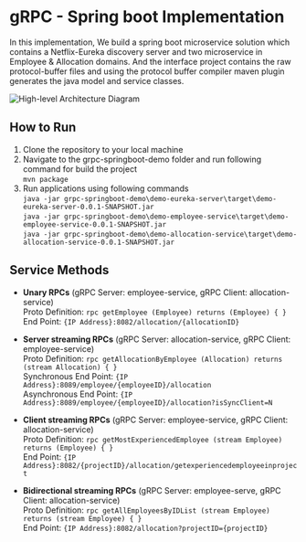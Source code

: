 # gRPC - Spring boot Implementation

In this implementation, We build a spring boot microservice solution which contains a Netflix-Eureka discovery server and two microservice in Employee & Allocation domains. And the interface project contains the raw protocol-buffer files and using the protocol buffer compiler maven plugin generates the java model and service classes.

![High-level Architecture Diagram](https://miro.medium.com/max/1250/1*u5TYUXnCdoQj7td5ohci4A.jpeg)

## How to Run
1. Clone the repository to your local machine
2. Navigate to the grpc-springboot-demo folder and run following command for build the project<br/> 
`mvn package`
3. Run applications using following commands
<br/>`java -jar grpc-springboot-demo\demo-eureka-server\target\demo-eureka-server-0.0.1-SNAPSHOT.jar`<br/>
`java -jar grpc-springboot-demo\demo-employee-service\target\demo-employee-service-0.0.1-SNAPSHOT.jar`<br/>
`java -jar grpc-springboot-demo\demo-allocation-service\target\demo-allocation-service-0.0.1-SNAPSHOT.jar`

## Service Methods

 - **Unary RPCs** (gRPC Server: employee-service, gRPC Client: allocation-service) <br/>
 Proto Definition:  `rpc getEmployee (Employee) returns (Employee) {
    }`<br/>
     End Point: `{IP Address}:8082/allocation/{allocationID}`
    
 - **Server streaming RPCs** (gRPC Server: allocation-service, gRPC Client: employee-service)<br/>
  Proto Definition: `rpc getAllocationByEmployee (Allocation) returns (stream Allocation) {
    }`<br/>
    Synchronous End Point: `{IP Address}:8089/employee/{employeeID}/allocation`<br/>
    Asynchronous End Point: `{IP Address}:8089/employee/{employeeID}/allocation?isSyncClient=N`
    
 - **Client streaming RPCs** (gRPC Server: employee-service, gRPC Client: allocation-service)<br/>
 Proto Definition: `rpc getMostExperiencedEmployee (stream Employee) returns (Employee) {
    }`<br/>
    End Point: `{IP Address}:8082/{projectID}/allocation/getexperiencedemployeeinproject`
    
 - **Bidirectional streaming RPCs** (gRPC Server: employee-serve, gRPC Client: allocation-service)<br/>
 Proto Definition: `rpc getAllEmployeesByIDList (stream Employee) returns (stream Employee) {
    }`<br/>
    End Point: `{IP Address}:8082/allocation?projectID={projectID}`

  
  
    
